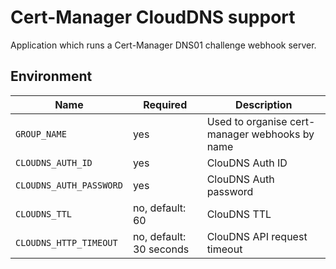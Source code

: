 # Cert-Manager CloudDNS support

Application which runs a Cert-Manager DNS01 challenge webhook server.

## Environment

|Name|Required|Description|
|---|---|---|
|`GROUP_NAME`|yes|Used to organise cert-manager webhooks by name|
|`CLOUDNS_AUTH_ID`|yes|ClouDNS Auth ID|
|`CLOUDNS_AUTH_PASSWORD`|yes|ClouDNS Auth password|
|`CLOUDNS_TTL`|no, default: 60|ClouDNS TTL|
|`CLOUDNS_HTTP_TIMEOUT`|no, default: 30 seconds|ClouDNS API request timeout|
